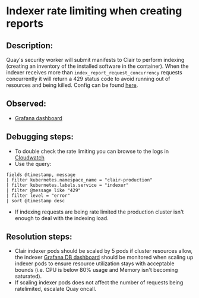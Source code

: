 # Indexer rate limiting when creating reports

## Description:
Quay's security worker will submit manifests to Clair to perform indexing (creating an inventory of the installed software in the container). When the indexer receives more than `index_report_request_concurrency` requests concurrently it will return a 429 status code to avoid running out of resources and being killed. Config can be found [here](../../../resources/clair/production/clair-config-secret.yaml).

## Observed:
- [Grafana dashboard](https://grafana.app-sre.devshift.net/d/I1JBFlRnz/clair-v4?orgId=1&var-rate=1m&var-dbquantile=0.95&var-apiquantile=0.20&var-datasource=clairp01ue1-prometheus&viewPanel=7)

## Debugging steps:
- To double check the rate limiting you can browse to the logs in [Cloudwatch](logs.md)
- Use the query:
```
fields @timestamp, message
| filter kubernetes.namespace_name = "clair-production"
| filter kubernetes.labels.service = "indexer"
| filter @message like "429"
| filter level = "error"
| sort @timestamp desc
```
- If indexing requests are being rate limited the production cluster isn't enough to deal with the indexing load.
## Resolution steps:
- Clair indexer pods should be scaled by 5 pods if cluster resources allow, the indexer [Grafana DB dashboard](db_dashboards.md) should be monitored when scaling up indexer pods to ensure resource utilization stays with acceptable bounds (i.e. CPU is below 80% usage and Memory isn't becoming saturated).
- If scaling indexer pods does not affect the number of requests being ratelimited, escalate Quay oncall.
